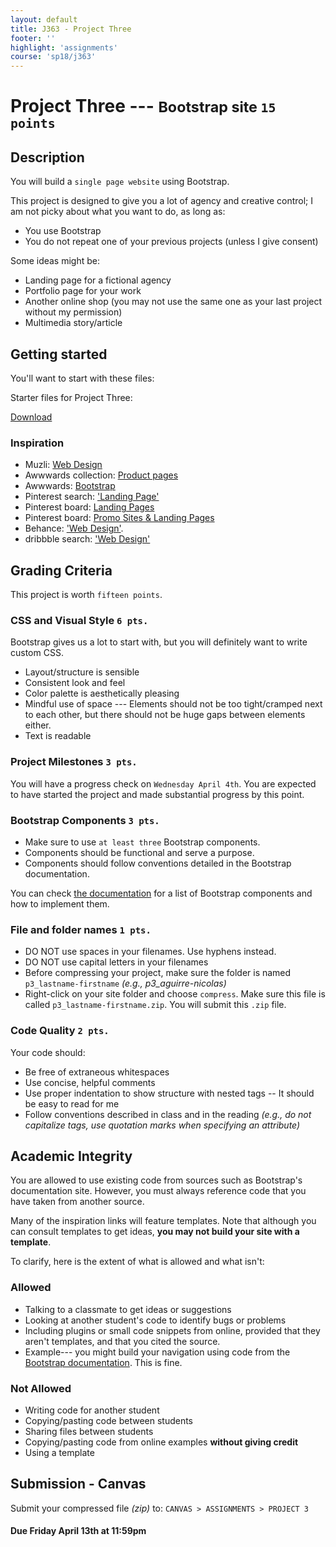 ```yaml
---
layout: default
title: J363 - Project Three
footer: ''
highlight: 'assignments'
course: 'sp18/j363'
---
```

# Project Three --- <small>Bootstrap site `15 points`</small>
## Description
You will build a `single page website` using Bootstrap.

This project is designed to give you a lot of agency and creative control; I am not picky about what you want to do, as long as:

 * You use Bootstrap
 * You do not repeat one of your previous projects (unless I give consent)

Some ideas might be:
 * Landing page for a fictional agency
 * Portfolio page for your work
 * Another online shop (you may not use the same one as your last project without my permission)
 * Multimedia story/article

## Getting started
You'll want to start with these files:

<div class="card-block">
  <p class="card-text lead">Starter files for Project Three:</p>
  <a href="p3-start.zip" class="btn btn-primary" target="_blank">Download</a>
</div>

### Inspiration
 * Muzli: [Web Design](https://medium.muz.li/tagged/web-design)
 * Awwwards collection: [Product pages](https://www.awwwards.com/awwwards/collections/product-page/)
 * Awwwards: [Bootstrap](https://www.awwwards.com/websites/bootstrap/)
 * Pinterest search: ['Landing Page'](https://www.pinterest.com/search/pins/?q=landing+page)
 * Pinterest board: [Landing Pages](https://www.pinterest.com/rondesignlab/landing-page/)
 * Pinterest board: [Promo Sites & Landing Pages](https://www.pinterest.com/jvetrau/promo-sites-landing-pages/)
 * Behance: ['Web Design'](https://www.behance.net/search?field=102&content=projects&sort=featured_date&time=week&featured_on_behance=true).
 * dribbble search: ['Web Design'](https://dribbble.com/search?q=web+design)


## Grading Criteria
This project is worth `fifteen points`.

### CSS and Visual Style `6 pts.`
Bootstrap gives us a lot to start with, but you will definitely want to write custom CSS.

 * Layout/structure is sensible
 * Consistent look and feel
 * Color palette is aesthetically pleasing
 * Mindful use of space --- Elements should not be too tight/cramped next to each other, but there should not be huge gaps between elements either.
 * Text is readable

### Project Milestones `3 pts.`
You will have a progress check on `Wednesday April 4th`. You are expected to have started the project and made substantial progress by this point.

### Bootstrap Components `3 pts.`
 * Make sure to use `at least three` Bootstrap components.
 * Components should be functional and serve a purpose.
 * Components should follow conventions detailed in the Bootstrap documentation.

You can check [the documentation](https://getbootstrap.com/docs/4.0/components/alerts/) for a list of Bootstrap components and how to implement them.

### File and folder names `1 pts.`
 * DO NOT use spaces in your filenames. Use hyphens instead.
 * DO NOT use capital letters in your filenames
 * Before compressing your project, make sure the folder is named `p3_lastname-firstname` _(e.g., p3_aguirre-nicolas)_
 * Right-click on your site folder and choose `compress`. Make sure this file is called `p3_lastname-firstname.zip`. You will submit this `.zip` file.

### Code Quality `2 pts.`
Your code should:

 * Be free of extraneous whitespaces
 * Use concise, helpful comments
 * Use proper indentation to show structure with nested tags -- It should be easy to read for me
 * Follow conventions described in class and in the reading _(e.g., do not capitalize tags, use quotation marks when specifying an attribute)_

## Academic Integrity
You are allowed to use existing code from sources such as Bootstrap's documentation site. However, you must always reference code that you have taken from another source.

Many of the inspiration links will feature templates. Note that although you can consult templates to get ideas, __you may not build your site with a template__.

To clarify, here is the extent of what is allowed and what isn't:

### Allowed
 * Talking to a classmate to get ideas or suggestions
 * Looking at another student's code to identify bugs or problems
 * Including plugins or small code snippets from online, provided that they aren't templates, and that you cited the source.
 * Example--- you might build your navigation using code from the [Bootstrap documentation](https://getbootstrap.com/docs/4.0/getting-started/introduction/). This is fine.

### Not Allowed
 * Writing code for another student
 * Copying/pasting code between students
 * Sharing files between students
 * Copying/pasting code from online examples __without giving credit__
 * Using a template

## Submission - Canvas
Submit your compressed file _(zip)_ to: `CANVAS > ASSIGNMENTS > PROJECT 3`

#### **Due Friday April 13th at 11:59pm**